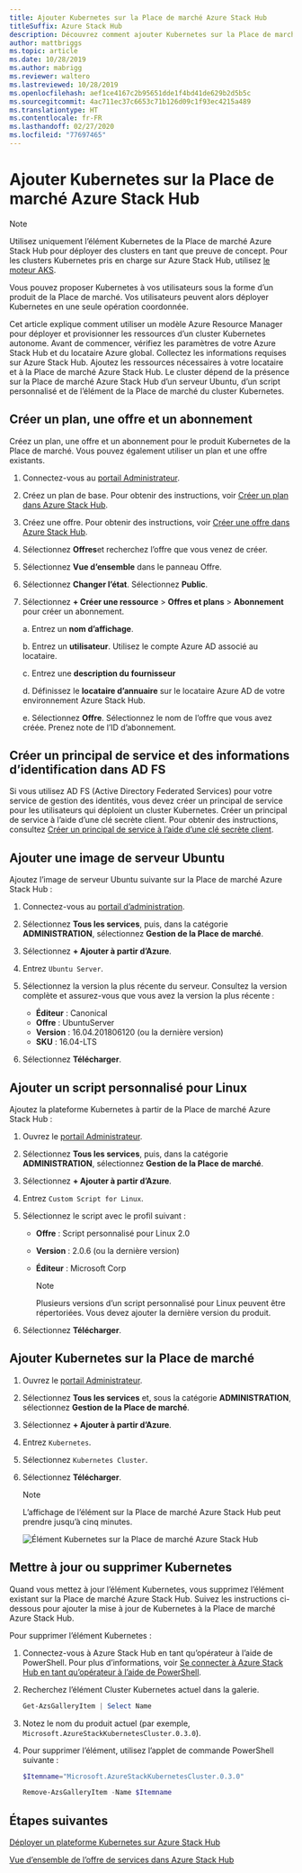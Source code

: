 ```yaml
---
title: Ajouter Kubernetes sur la Place de marché Azure Stack Hub
titleSuffix: Azure Stack Hub
description: Découvrez comment ajouter Kubernetes sur la Place de marché Azure Stack Hub.
author: mattbriggs
ms.topic: article
ms.date: 10/28/2019
ms.author: mabrigg
ms.reviewer: waltero
ms.lastreviewed: 10/28/2019
ms.openlocfilehash: aef1ce4167c2b95651dde1f4bd41de629b2d5b5c
ms.sourcegitcommit: 4ac711ec37c6653c71b126d09c1f93ec4215a489
ms.translationtype: HT
ms.contentlocale: fr-FR
ms.lasthandoff: 02/27/2020
ms.locfileid: "77697465"
---
```

# <a name="add-kubernetes-to-azure-stack-hub-marketplace"></a>Ajouter Kubernetes sur la Place de marché Azure Stack Hub

> [!note]  
> Utilisez uniquement l’élément Kubernetes de la Place de marché Azure Stack Hub pour déployer des clusters en tant que preuve de concept. Pour les clusters Kubernetes pris en charge sur Azure Stack Hub, utilisez [le moteur AKS](azure-stack-aks-engine.md).

Vous pouvez proposer Kubernetes à vos utilisateurs sous la forme d’un produit de la Place de marché. Vos utilisateurs peuvent alors déployer Kubernetes en une seule opération coordonnée.

Cet article explique comment utiliser un modèle Azure Resource Manager pour déployer et provisionner les ressources d’un cluster Kubernetes autonome. Avant de commencer, vérifiez les paramètres de votre Azure Stack Hub et du locataire Azure global. Collectez les informations requises sur Azure Stack Hub. Ajoutez les ressources nécessaires à votre locataire et à la Place de marché Azure Stack Hub. Le cluster dépend de la présence sur la Place de marché Azure Stack Hub d’un serveur Ubuntu, d’un script personnalisé et de l’élément de la Place de marché du cluster Kubernetes.

## <a name="create-a-plan-an-offer-and-a-subscription"></a>Créer un plan, une offre et un abonnement

Créez un plan, une offre et un abonnement pour le produit Kubernetes de la Place de marché. Vous pouvez également utiliser un plan et une offre existants.

1. Connectez-vous au [portail Administrateur](https://adminportal.local.azurestack.external).

1. Créez un plan de base. Pour obtenir des instructions, voir [Créer un plan dans Azure Stack Hub](azure-stack-create-plan.md).

1. Créez une offre. Pour obtenir des instructions, voir [Créer une offre dans Azure Stack Hub](azure-stack-create-offer.md).

1. Sélectionnez **Offres**et recherchez l’offre que vous venez de créer.

1. Sélectionnez **Vue d’ensemble** dans le panneau Offre.

1. Sélectionnez **Changer l’état**. Sélectionnez **Public**.

1. Sélectionnez **+ Créer une ressource** > **Offres et plans** > **Abonnement** pour créer un abonnement.

    a. Entrez un **nom d’affichage**.

    b. Entrez un **utilisateur**. Utilisez le compte Azure AD associé au locataire.

    c. Entrez une **description du fournisseur**

    d. Définissez le **locataire d’annuaire** sur le locataire Azure AD de votre environnement Azure Stack Hub. 

    e. Sélectionnez **Offre**. Sélectionnez le nom de l’offre que vous avez créée. Prenez note de l’ID d’abonnement.

## <a name="create-a-service-principal-and-credentials-in-ad-fs"></a>Créer un principal de service et des informations d’identification dans AD FS

Si vous utilisez AD FS (Active Directory Federated Services) pour votre service de gestion des identités, vous devez créer un principal de service pour les utilisateurs qui déploient un cluster Kubernetes. Créer un principal de service à l’aide d’une clé secrète client. Pour obtenir des instructions, consultez [Créer un principal de service à l’aide d’une clé secrète client](azure-stack-create-service-principals.md#create-a-service-principal-that-uses-client-secret-credentials).

## <a name="add-an-ubuntu-server-image"></a>Ajouter une image de serveur Ubuntu

Ajoutez l’image de serveur Ubuntu suivante sur la Place de marché Azure Stack Hub :

1. Connectez-vous au [portail d’administration](https://adminportal.local.azurestack.external).

1. Sélectionnez **Tous les services**, puis, dans la catégorie **ADMINISTRATION**, sélectionnez **Gestion de la Place de marché**.

1. Sélectionnez **+ Ajouter à partir d’Azure**.

1. Entrez `Ubuntu Server`.

1. Sélectionnez la version la plus récente du serveur. Consultez la version complète et assurez-vous que vous avez la version la plus récente :
    - **Éditeur** : Canonical
    - **Offre** : UbuntuServer
    - **Version** : 16.04.201806120 (ou la dernière version)
    - **SKU** : 16.04-LTS

1. Sélectionnez **Télécharger**.

## <a name="add-a-custom-script-for-linux"></a>Ajouter un script personnalisé pour Linux

Ajoutez la plateforme Kubernetes à partir de la Place de marché Azure Stack Hub :

1. Ouvrez le [portail Administrateur](https://adminportal.local.azurestack.external).

1. Sélectionnez **Tous les services**, puis, dans la catégorie **ADMINISTRATION**, sélectionnez **Gestion de la Place de marché**.

1. Sélectionnez **+ Ajouter à partir d’Azure**.

1. Entrez `Custom Script for Linux`.

1. Sélectionnez le script avec le profil suivant :
   - **Offre** : Script personnalisé pour Linux 2.0
   - **Version** : 2.0.6 (ou la dernière version)
   - **Éditeur** : Microsoft Corp

     > [!Note]  
     > Plusieurs versions d’un script personnalisé pour Linux peuvent être répertoriées. Vous devez ajouter la dernière version du produit.

1. Sélectionnez **Télécharger**.

## <a name="add-kubernetes-to-the-marketplace"></a>Ajouter Kubernetes sur la Place de marché

1. Ouvrez le [portail Administrateur](https://adminportal.local.azurestack.external).

1. Sélectionnez **Tous les services** et, sous la catégorie **ADMINISTRATION**, sélectionnez **Gestion de la Place de marché**.

1. Sélectionnez **+ Ajouter à partir d’Azure**.

1. Entrez `Kubernetes`.

1. Sélectionnez `Kubernetes Cluster`.

1. Sélectionnez **Télécharger**.

    > [!note]  
    > L’affichage de l’élément sur la Place de marché Azure Stack Hub peut prendre jusqu’à cinq minutes.

    ![Élément Kubernetes sur la Place de marché Azure Stack Hub](../user/media/azure-stack-solution-template-kubernetes-deploy/marketplaceitem.png)

## <a name="update-or-remove-the-kubernetes"></a>Mettre à jour ou supprimer Kubernetes

Quand vous mettez à jour l’élément Kubernetes, vous supprimez l’élément existant sur la Place de marché Azure Stack Hub. Suivez les instructions ci-dessous pour ajouter la mise à jour de Kubernetes à la Place de marché Azure Stack Hub.

Pour supprimer l’élément Kubernetes :

1. Connectez-vous à Azure Stack Hub en tant qu’opérateur à l’aide de PowerShell. Pour plus d’informations, voir [Se connecter à Azure Stack Hub en tant qu’opérateur à l’aide de PowerShell](azure-stack-powershell-configure-admin.md).

2. Recherchez l’élément Cluster Kubernetes actuel dans la galerie.

    ```powershell  
    Get-AzsGalleryItem | Select Name
    ```
    
3. Notez le nom du produit actuel (par exemple, `Microsoft.AzureStackKubernetesCluster.0.3.0`).

4. Pour supprimer l’élément, utilisez l’applet de commande PowerShell suivante :

    ```powershell  
    $Itemname="Microsoft.AzureStackKubernetesCluster.0.3.0"

    Remove-AzsGalleryItem -Name $Itemname
    ```

## <a name="next-steps"></a>Étapes suivantes

[Déployer un plateforme Kubernetes sur Azure Stack Hub](../user/azure-stack-solution-template-kubernetes-deploy.md)

[Vue d’ensemble de l’offre de services dans Azure Stack Hub](service-plan-offer-subscription-overview.md)

